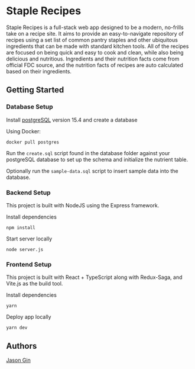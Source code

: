 # Staple Recipes

Staple Recipes is a full-stack web app designed to be a modern, no-frills take on a recipe site. It aims to provide an easy-to-navigate repository of recipes using a set list of common pantry staples and other ubiquitous ingredients that can be made with standard kitchen tools. All of the recipes are focused on being quick and easy to cook and clean, while also being delicious and nutritious. Ingredients and their nutrition facts come from official FDC source, and the nutrition facts of recipes are auto calculated based on their ingredients.

## Getting Started

### Database Setup

Install [postgreSQL](https://www.postgresql.org/) version 15.4 and create a database

Using Docker:
```
docker pull postgres
```

Run the `create.sql` script found in the database folder against your postgreSQL database to set up the schema and initialize the nutrient table.

Optionally run the `sample-data.sql` script to insert sample data into the database.

### Backend Setup

This project is built with NodeJS using the Express framework. 

Install dependencies

```
npm install
```

Start server locally

```
node server.js
```

### Frontend Setup

This project is built with React + TypeScript along with Redux-Saga, and Vite.js as the build tool.

Install dependencies

```
yarn
```

Deploy app locally

```
yarn dev
```

## Authors

[Jason Gin](https://github.com/GJason88)
